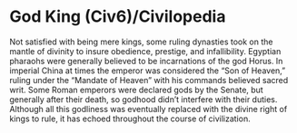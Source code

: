 # God King (Civ6)/Civilopedia

Not satisfied with being mere kings, some ruling dynasties took on the mantle of divinity to insure obedience, prestige, and infallibility. Egyptian pharaohs were generally believed to be incarnations of the god Horus. In imperial China at times the emperor was considered the “Son of Heaven,” ruling under the “Mandate of Heaven” with his commands believed sacred writ. Some Roman emperors were declared gods by the Senate, but generally after their death, so godhood didn’t interfere with their duties. Although all this godliness was eventually replaced with the divine right of kings to rule, it has echoed throughout the course of civilization.